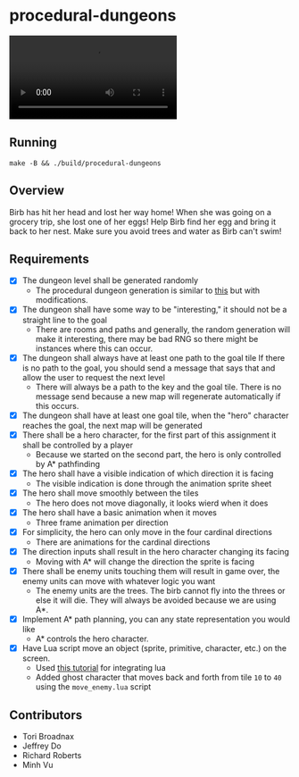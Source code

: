 # procedural-dungeons

![Demo Video](https://github.com/minhd-vu/procedural-dungeons/blob/master/gameplay.mkv)

## Running
```
make -B && ./build/procedural-dungeons
```

## Overview
Birb has hit her head and lost her way home! When she was going on a grocery trip, she lost one of her eggs! Help Birb find her egg and bring it back to her nest. Make sure you avoid trees and water as Birb can't swim!

## Requirements

- [x] The dungeon level shall be generated randomly
  - The procedural dungeon generation is similar to [this](https://www.tomstephensondeveloper.co.uk/post/creating-simple-procedural-dungeon-generation) but with modifications.
- [x] The dungeon shall have some way to be "interesting," it should not be a straight line to the goal
  - There are rooms and paths and generally, the random generation will make it interesting, there may be bad RNG so there might be instances where this can occur.
- [x] The dungeon shall always have at least one path to the goal tile If there is no path to the goal, you should send a message that says that and allow the user to request the next level
  - There will always be a path to the key and the goal tile. There is no message send because a new map will regenerate automatically if this occurs.
- [x] The dungeon shall have at least one goal tile, when the "hero" character reaches the goal, the next map will be generated
- [x] There shall be a hero character, for the first part of this assignment it shall be controlled by a player
  - Because we started on the second part, the hero is only controlled by A* pathfinding
- [x] The hero shall have a visible indication of which direction it is facing
  - The visible indication is done through the animation sprite sheet
- [x] The hero shall move smoothly between the tiles
  - The hero does not move diagonally, it looks wierd when it does
- [x] The hero shall have a basic animation when it moves
  - Three frame animation per direction
- [x] For simplicity, the hero can only move in the four cardinal directions
  - There are animations for the cardinal directions
- [x] The direction inputs shall result in the hero character changing its facing
  - Moving with A* will change the direction the sprite is facing 
- [x] There shall be enemy units touching them will result in game over, the enemy units can move with whatever logic you want
  - The enemy units are the trees. The birb cannot fly into the threes or else it will die. They will always be avoided because we are using A*.
- [x] Implement A* path planning, you can any state representation you would like
  - A* controls the hero character.
- [x] Have Lua script move an object (sprite, primitive, character, etc.) on the screen.
  - Used [this tutorial](http://gamedevgeek.com/tutorials/calling-c-functions-from-lua/) for integrating lua
  - Added ghost character that moves back and forth from tile `10` to `40` using the `move_enemy.lua` script

## Contributors

- Tori Broadnax
- Jeffrey Do
- Richard Roberts
- Minh Vu
